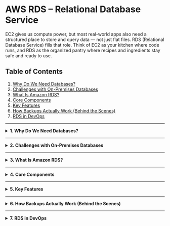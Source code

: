 # AWS RDS – Relational Database Service

EC2 gives us compute power, but most real-world apps also need a structured place to store and query data — not just flat files.
RDS (Relational Database Service) fills that role.
Think of EC2 as your kitchen where code runs, and RDS as the organized pantry where recipes and ingredients stay safe and ready to use.

## Table of Contents
1. [Why Do We Need Databases?](#1-why-do-we-need-databases)
2. [Challenges with On-Premises Databases](#2-challenges-with-on-premises-databases)
3. [What Is Amazon RDS?](#3-what-is-amazon-rds)
4. [Core Components](#4-core-components)
5. [Key Features](#5-key-features)
6. [How Backups Actually Work (Behind the Scenes)](#6-how-backups-actually-work-behind-the-scenes)
7. [RDS in DevOps](#7-rds-in-devops)

---

<details>
<summary><strong>1. Why Do We Need Databases?</strong></summary>
  
Every application — whether it’s a food delivery app or a movie streaming site — needs a place to **store and recall information safely**.  
That’s what a **database** does: it holds your data even after your system restarts.

Without a database, your app would forget everything — like a restaurant that loses all its orders the moment the power goes out.

---

### The Restaurant Analogy
  
Let’s imagine your application is a restaurant.

* The **chef** is your **database engine** (MySQL, PostgreSQL, Oracle, etc.) — cooking up the data and serving results.  
* The **manager** is **AWS RDS** — taking care of the kitchen, groceries, cleaning, and overall maintenance.  
* And you — the **owner (application)** — just focus on serving customers and taking new orders.

You don’t worry about whether the gas is filled or the ingredients are fresh — that’s RDS’s job.

| Role             | Real-World Task                          | AWS Equivalent                              |
| ---------------- | ---------------------------------------- | ------------------------------------------- |
| You (Owner/App)  | Take customer orders                     | Application sending queries                 |
| Chef (DB Engine) | Cook food                                | Process and store data                      |
| Manager (RDS)    | Keep kitchen running, handle maintenance | Manage infrastructure, backups, and scaling |

So RDS basically keeps your “data kitchen” running, while you focus on your customers.

</details>

---

<details>
<summary><strong>2. Challenges with On-Premises Databases</strong></summary>
  
Before cloud services existed, companies had to host databases on **physical servers**.  
That sounds fine until you realize what it really meant:

* You had to **buy and maintain hardware**.  
* You were responsible for **installing, patching, and updating** the database software.  
* **Scaling** was a nightmare — if your app suddenly went viral, you couldn’t just “add capacity” overnight.  
* **Backups and failovers** had to be handled manually.  
* And if a server crashed — well, good luck restoring it quickly.

So instead of building your product, you’d be stuck doing IT housekeeping.

</details>

---

<details>
<summary><strong>3. What Is Amazon RDS?</strong></summary>
  
That’s exactly where **Amazon RDS (Relational Database Service)** steps in.  

RDS is a **fully managed service** that handles all the heavy lifting — setup, maintenance, scaling, patching, and backups — while you focus on using the database, not running it.

You just choose:

* which **engine** you want (MySQL, PostgreSQL, Oracle, SQL Server, or MariaDB),  
* how big your instance should be,  
* and AWS does the rest.

So you focus on your app, and RDS quietly takes care of the kitchen.

---

### Quick Architecture View

📘 **Reference Diagram:**  
[AWS RDS Architecture](https://docs.aws.amazon.com/AmazonRDS/latest/UserGuide/images/Amazon-RDS-concept.png)

```

Application (EC2 / Lambda)
↓
Security Group (Port 3306 for MySQL)
↓
RDS Instance
↓
Automated Backups + Multi-AZ Replicas

```

In short — your app connects to RDS, and AWS makes sure your data stays available, secure, and recoverable.

</details>

---

<details>
<summary><strong>4. Core Components</strong></summary>
  
When you launch an RDS instance, AWS silently builds several moving parts underneath.  
Here’s what they are and how they fit together:

---

### 1. DB Instance
This is the actual **compute environment** where your database runs — like a virtual machine with CPU, RAM, and storage.  
You can scale it vertically (change instance type) or horizontally (add replicas).

---

### 2. DB Engine
This defines which database technology is powering your instance.  
Options include MySQL, PostgreSQL, Oracle, SQL Server, and MariaDB.  
Each has its own pricing and features, but RDS handles all of them in a similar way.

---

### 3. Endpoint
Every RDS instance gets a **unique DNS endpoint**.  
That’s your connection string — your app uses it instead of an IP.

Example:
```

mydb.xxxxx.ap-south-1.rds.amazonaws.com

```

Even during a failover or maintenance, the endpoint always points to the correct active instance.

---

### 4. Storage Type
RDS storage comes from **EBS (Elastic Block Store)**.  
You can pick:

* **gp3 (General Purpose SSD)** – cost-effective and balanced performance.  
* **io2 (Provisioned IOPS SSD)** – high-speed, low-latency storage for heavy workloads.

You can increase storage size anytime — no downtime required.

---

### 5. Security Group
This acts as a **firewall** controlling who can access your database.

| Engine     | Port |
| ---------- | ---- |
| MySQL      | 3306 |
| PostgreSQL | 5432 |

Always restrict access to specific IPs or your EC2 instances only.

---

| Component          | Description                                       |
| ------------------ | ------------------------------------------------- |
| **DB Instance**    | The environment where the database runs           |
| **DB Engine**      | MySQL, PostgreSQL, Oracle, SQL Server, etc.       |
| **Endpoint**       | DNS name used by apps to connect                  |
| **Storage Type**   | SSD-backed storage (gp3 / io2)                    |
| **Security Group** | Firewall controlling inbound and outbound traffic |

</details>

---

<details>
<summary><strong>5. Key Features</strong></summary>
  
RDS is designed to make your life easier — handling everything you’d normally spend hours on.

---

### 1. Automated Backups
RDS automatically takes **daily snapshots** and transaction log backups.  
You can roll back to **any specific second** within your backup retention window.  
Perfect for accidental deletions or human errors.

---

### 2. Multi-AZ Deployment
RDS creates a **standby replica** in another Availability Zone.  
If the primary database fails, RDS automatically switches over to the standby.  
This means zero manual recovery and almost no downtime.

---

### 3. Read Replicas
For apps with lots of read requests (like dashboards or analytics), you can create **read-only copies**.  
They help distribute the load and improve performance.

---

### 4. Monitoring with CloudWatch
You can monitor CPU, memory, connections, and IOPS in real time.  
Set alarms or automation to scale when performance metrics go high.

---

### 5. Fully Managed by AWS
AWS takes care of everything — patching, scaling, failovers, and security updates.  
You only pay for what you use.

| Feature                   | What It Does                                    |
| ------------------------- | ----------------------------------------------- |
| **Automated Backups**     | Daily snapshots + point-in-time restore         |
| **Multi-AZ Deployment**   | Creates standby DB in another AZ for failover   |
| **Read Replicas**         | Distribute read traffic and improve performance |
| **CloudWatch Monitoring** | Tracks performance metrics                      |
| **Fully Managed**         | AWS handles all the maintenance tasks           |

</details>

---

<details>
<summary><strong>6. How Backups Actually Work (Behind the Scenes)</strong></summary>
  
### How RDS Backups Work in Action

Let’s say you create a **MySQL RDS instance** named `myapp-db` in the **Mumbai (ap-south-1)** region.

---

### **1. Primary Storage (EBS)**

When you launch the database:

* AWS automatically attaches **EBS (Elastic Block Store)** volumes behind the scenes to store your DB files.
* These volumes hold your actual data — tables, indexes, logs, configurations.
* You don’t see or manage them; RDS abstracts them away.

📦 **Service involved:**
**Amazon EBS** (RDS uses it internally for database storage)

---

### **2. Automated Backups Start**

When you enable automated backups (default setting):

* RDS quietly takes **EBS snapshots** of your database storage volume once every 24 hours.
* These are **incremental snapshots** — meaning only the changed data blocks are stored after the first backup.

📦 **Service involved:**
**Amazon EBS + Amazon S3**
→ Snapshots are EBS-level backups **stored inside Amazon S3** (you don’t see them directly in S3 console, but they live there).

---

### **3. Transaction Logs (Point-in-Time Recovery)**

Throughout the day, RDS continuously uploads **transaction logs** (the history of every write or change) to S3.
These logs allow **point-in-time recovery**, meaning you can restore your DB to *any exact second* before failure.

📦 **Service involved:**
**Amazon S3** (stores binary logs securely and redundantly)

---

### **4. Restore from Backup**

Imagine something goes wrong — your app accidentally drops a table.
You go to:
**AWS Console → RDS → Databases → Restore to Point in Time.**

You choose a timestamp, like:

```
12th Oct, 2025 – 14:22:05
```

AWS then:

1. Fetches the relevant **EBS snapshot** from S3.
2. Replays all **transaction logs** up to that exact second.
3. Creates a **new RDS instance** (`myapp-db-restore`) with recovered data.

Your original DB stays untouched.

📦 **Services involved:**

* **Amazon RDS** → Orchestrates the recovery process.
* **Amazon S3** → Provides the stored backups and logs.
* **Amazon EBS** → Creates new volumes for the restored DB.

---

### **5. Monitoring and Logging (Simplified View)**

Once your backups and restores are running, AWS gives you two “watchers” that keep an eye on everything — one for **performance**, and one for **activity history**.

---

#### a) CloudWatch → Performance Monitor  
- **Think of this as a health meter for your database.**  
- It constantly measures things like:
  - CPU usage  
  - Storage space used  
  - Number of connections  
  - Backup duration and progress  

You can open **CloudWatch → Metrics → RDS** in the console and actually see live graphs.  
If something goes wrong (for example, CPU > 90% for 5 minutes),  
you can set an **alarm** so AWS notifies you or even runs an action (like scaling).

**Purpose:** lets you know if your database or backups are slowing down, filling up, or overloading — before it becomes a problem.

---

#### b) CloudTrail → Activity History  
- **This keeps a diary of what actions were taken and by whom.**  
- Example: if someone runs  
  - “CreateSnapshot”  
  - “DeleteDBInstance”  
  - “RestoreDBInstanceFromBackup”  
  you’ll see exactly when and who did it.

It’s mainly for **security and auditing** — so you can trace changes if something unexpected happens.

**Purpose:** proves accountability and helps investigate any wrong action or failure later.

---

### **6. Cross-Region Backups (Optional, for Extra Safety)**

If you enable it, AWS can make **a copy of your snapshots** and send them to another region — say your main DB is in Mumbai (ap-south-1), the copy could go to N. Virginia (us-east-1).

Why this matters:
- If an entire region faces an outage or disaster, your data is still safe elsewhere.  
- You can even launch an RDS instance from that copy in the other region and keep your app running.

You can set this up once — RDS automates the rest.

---

### **7. The Big Picture (Tie Everything Together)**
  
Here’s what’s happening overall:

1. **Your RDS instance** stores live data on **EBS volumes**.  
2. **Automated backups** take **EBS snapshots** daily and save them in **S3**.  
3. **Transaction logs** continuously flow into **S3** so you can rewind to any second.  
4. **When you restore**, RDS combines the latest snapshot + those logs to rebuild your data on new EBS volumes.  
5. **CloudWatch** keeps you informed about performance and backup health.  
6. **CloudTrail** keeps an action log for auditing.  
7. Optionally, **S3** replicates your snapshots to another region for disaster recovery.  

Visually:

```

RDS Instance (EBS)
│
├──> Daily Snapshots ──> Amazon S3
├──> Transaction Logs ─> Amazon S3
│
├──> Monitoring ───────> CloudWatch
├──> Activity Logs ────> CloudTrail
└──> Optional Copies ──> S3 (Other Region)

```

---

### In Short
- **EBS** = live database storage.  
- **S3** = safe long-term backup vault.  
- **CloudWatch** = performance dashboard.  
- **CloudTrail** = security history log.  

Together, these services make RDS backups automatic, trackable, and easy to recover.

### **Realistic Example**

Your production app (say, `food-ordering-app`) uses RDS for orders.

Scenario:

* At 3:15 PM, a wrong SQL command deletes the “customers” table.
* You open RDS → click “Restore to point in time” → select 3:14:59 PM.
* AWS automatically restores from your latest backup snapshot + replay logs →
  **new DB instance appears with all data intact**.
* You reconnect your app to the new endpoint, and everything resumes normally.

---

**In short:**

* RDS uses **EBS** for live data,
* **S3** for backups and logs,
* **CloudWatch** for monitoring,
* **CloudTrail** for auditing, and
* all of it is managed by **RDS itself** — no manual coordination needed.

</details>

---

<details>
<summary><strong>7. RDS in DevOps</strong></summary>
  
In a DevOps workflow, RDS acts as your **database backbone** — reliable, monitored, and automated.

* **Infrastructure as Code (IaC):** Create and manage RDS using Terraform or CloudFormation.  
* **Automation:** Integrate snapshots and restore operations into CI/CD pipelines.  
* **Monitoring:** Push CloudWatch metrics into Grafana or custom dashboards.  
* **Security:** Use IAM roles, KMS encryption, and TLS connections.  
* **Reliability:** Multi-AZ and PITR protect against failures and human mistakes.

In short — RDS gives your application the confidence to scale, fail, recover, and still stay online.

</details>